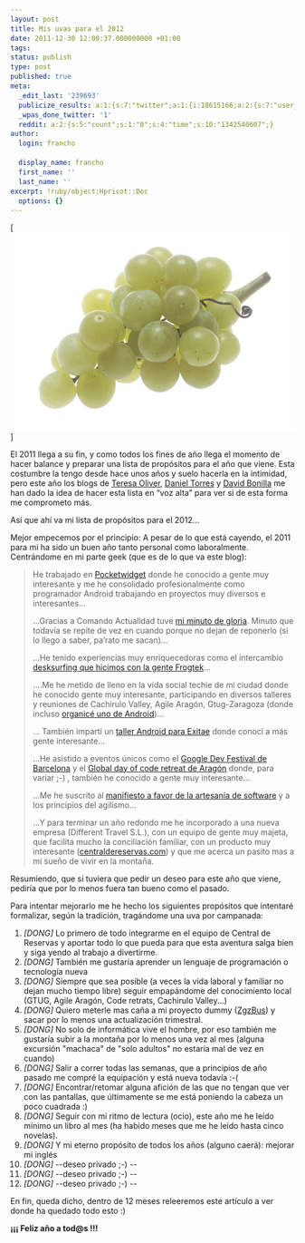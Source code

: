 ```yaml
---
layout: post
title: Mis uvas para el 2012
date: 2011-12-30 12:00:37.000000000 +01:00
tags:
status: publish
type: post
published: true
meta:
  _edit_last: '239693'
  publicize_results: a:1:{s:7:"twitter";a:1:{i:18615166;a:2:{s:7:"user_id";s:11:"francho_lab";s:7:"post_id";s:18:"152707161540136960";}}}
  _wpas_done_twitter: '1'
  reddit: a:2:{s:5:"count";s:1:"0";s:4:"time";s:10:"1342540607";}
author:
  login: francho

  display_name: francho
  first_name: ''
  last_name: ''
excerpt: !ruby/object:Hpricot::Doc
  options: {}
---
```

[![uvas](/assets/800px-greengrapes.jpg "800px-GreenGrapes")]

El 2011 llega a su fin, y como todos los fines de año llega el momento de hacer balance y preparar una lista de propósitos para el año que viene. Esta costumbre la tengo desde hace unos años y suelo hacerla en la intimidad, pero este año los blogs de [Teresa Oliver](http://www.teresaoliver.com/2011/12/23/bonillameme/), [Daniel Torres](http://www.torresburriel.com/weblog/2011/12/25/se-acaba-2011-resumen-del-ano-en-este-weblog/) y [David Bonilla](http://www.bonillaware.com/objetivos-2012) me han dado la idea de hacer esta lista en “voz alta” para ver si de esta forma me comprometo más.

Así que ahí va mi lista de propósitos para el 2012...

Mejor empecemos por el principio: A pesar de lo que está cayendo, el 2011 para mi ha sido un buen año tanto personal como laboralmente. Centrándome en mi parte geek (que es de lo que va este blog):

> He trabajado en [Pocketwidget](http://www.pocketwidget.com/) donde he conocido a gente muy interesante y me he consolidado profesionalmente como programador Android trabajando en proyectos muy diversos e interesantes...
>
> ...Gracias a Comando Actualidad tuve [mi minuto de gloria](/2011/03/02/programadores-de-aplicaciones-moviles-en-comando-actualidad-de-tve/). Minuto que todavía se repite de vez en cuando porque no dejan de reponerlo (si lo llego a saber, pa’rato me sacan)...
>
> ...He tenido experiencias muy enriquecedoras como el intercambio [desksurfing que hicimos con la gente Frogtek](/2011/07/26/una-de-desksurfing-tu-a-pocketwidget-y-yo-a-frogtek/)...
>
> ....Me he metido de lleno en la vida social techie de mi ciudad donde he conocido gente muy interesante, participando en diversos talleres y reuniones de Cachirulo Valley, Agile Aragón, Gtug-Zaragoza (donde incluso [organicé uno de Android](/2011/04/09/taller-de-android-en-zaragoza-gtug/))...
>
> ... También impartí un [taller Android para Exitae](/2011/07/17/zgzpolen-una-aplicacion-android-paso-a-paso/) donde conocí a más gente interesante...
>
> ...He asistido a eventos únicos como el [Google Dev Festival de Barcelona](/2011/11/09/en-el-google-devfest-2011/) y el [Global day of code retreat de Aragón](/2011/12/06/en-el-global-day-of-coderetreat-2011-gdcr11-aragon/) donde, para variar ;-) , también he conocido a gente muy interesante...
>
> ...Me he suscrito al [manifiesto a favor de la artesanía de software](http://manifesto.softwarecraftsmanship.org/) y a los principios del agilismo...
>
> ...Y para terminar un año redondo me he incorporado a una nueva empresa (Different Travel S.L.), con un equipo de gente muy majeta, que facilita mucho la conciliación familiar, con un producto muy interesante ([centraldereservas.com](http://www.centraldereservas.com)) y que me acerca un pasito mas a mi sueño de vivir en la montaña.

Resumiendo, que si tuviera que pedir un deseo para este año que viene, pediría que por lo menos fuera tan bueno como el pasado.

Para intentar mejorarlo me he hecho los siguientes propósitos que intentaré formalizar, según la tradición, tragándome una uva por campanada:

1.  _[DONG]_ Lo primero de todo integrarme en el equipo de Central de Reservas y aportar todo lo que pueda para que esta aventura salga bien y siga yendo al trabajo a divertirme.
2.  _[DONG]_ También me gustaría aprender un lenguaje de programación o tecnología nueva
3.  _[DONG]_ Siempre que sea posible (a veces la vida laboral y familiar no dejan mucho tiempo libre) seguir empapándome del conocimiento local (GTUG, Agile Aragón, Code retrats, Cachirulo Valley...)
4.  _[DONG]_ Quiero meterle mas caña a mi proyecto dummy ([ZgzBus](/zgzbus/)) y sacar por lo menos una actualización trimestral.
5.  _[DONG]_ No solo de informática vive el hombre, por eso también me gustaría subir a la montaña por lo menos una vez al mes (alguna excursión "machaca" de "solo adultos" no estaría mal de vez en cuando)
6.  _[DONG]_ Salir a correr todas las semanas, que a principios de año pasado me compré la equipación y está nueva todavía :-(
7.  _[DONG]_ Encontrar/retomar alguna afición de las que no tengan que ver con las pantallas, que últimamente se me está poniendo la cabeza un poco cuadrada :)
8.  _[DONG]_ Seguir con mi ritmo de lectura (ocio), este año me he leído mínimo un libro al mes (ha habido meses que me he leído hasta cinco novelas).
9.  _[DONG]_ Y mi eterno propósito de todos los años (alguno caerá): mejorar mi inglés
10.  _[DONG]_ --deseo privado ;-) --
11.  _[DONG]_ --deseo privado ;-) --
12.  _[DONG]_ --deseo privado ;-) --

En fin, queda dicho, dentro de 12 meses releeremos este artículo a ver donde ha quedado todo esto :)

**¡¡¡ Feliz año a tod@s !!!**
